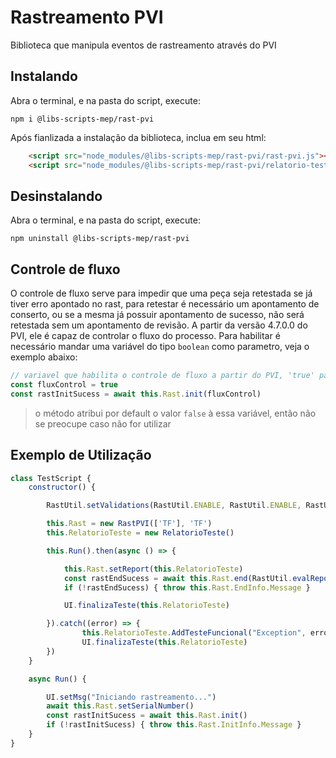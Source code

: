# Rastreamento PVI

Biblioteca que manipula eventos de rastreamento através do PVI

## Instalando

Abra o terminal, e na pasta do script, execute:

```
npm i @libs-scripts-mep/rast-pvi
```

Após fianlizada a instalação da biblioteca, inclua em seu html:

```html
	<script src="node_modules/@libs-scripts-mep/rast-pvi/rast-pvi.js"></script>
	<script src="node_modules/@libs-scripts-mep/rast-pvi/relatorio-teste.js"></script>
```

## Desinstalando

Abra o terminal, e na pasta do script, execute:

```
npm uninstall @libs-scripts-mep/rast-pvi
```

## Controle de fluxo

O controle de fluxo serve para impedir que uma peça seja retestada se já tiver erro apontado no rast, para retestar é necessário um apontamento de conserto, ou se a mesma já possuir apontamento de sucesso, não será retestada sem um apontamento de revisão.
A partir da versão 4.7.0.0 do PVI, ele é capaz de controlar o fluxo do processo. Para habilitar é necessário mandar uma variável do tipo `boolean` como parametro, veja o exemplo abaixo:

``` javascript
// variavel que habilita o controle de fluxo a partir do PVI, 'true' para habilitado
const fluxControl = true
const rastInitSucess = await this.Rast.init(fluxControl)
```

> o método atribui por default o valor `false` à essa variável, então não se preocupe caso não for utilizar

## Exemplo de Utilização

``` js
class TestScript {
    constructor() {

        RastUtil.setValidations(RastUtil.ENABLE, RastUtil.ENABLE, RastUtil.ENABLE, RastUtil.DISABLED)

        this.Rast = new RastPVI(['TF'], 'TF')
        this.RelatorioTeste = new RelatorioTeste()

        this.Run().then(async () => {

            this.Rast.setReport(this.RelatorioTeste)
            const rastEndSucess = await this.Rast.end(RastUtil.evalReport(this.RelatorioTeste))
            if (!rastEndSucess) { throw this.Rast.EndInfo.Message }

            UI.finalizaTeste(this.RelatorioTeste)

        }).catch((error) => {
                this.RelatorioTeste.AddTesteFuncional("Exception", error, -1, false)
                UI.finalizaTeste(this.RelatorioTeste)
        })
    }

    async Run() {

        UI.setMsg("Iniciando rastreamento...")
        await this.Rast.setSerialNumber()
        const rastInitSucess = await this.Rast.init()
        if (!rastInitSucess) { throw this.Rast.InitInfo.Message }
    }
}
```